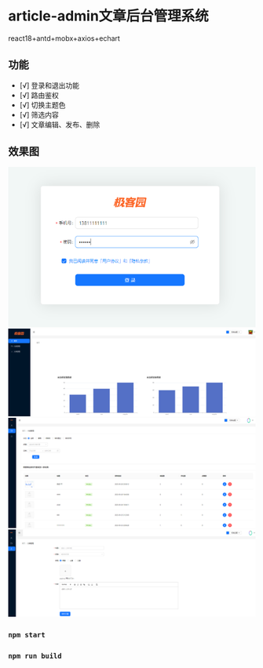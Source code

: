 # article-admin文章后台管理系统

react18+antd+mobx+axios+echart

## 功能
- [√] 登录和退出功能
- [√] 路由鉴权
- [√] 切换主题色
- [√] 筛选内容
- [√] 文章编辑、发布、删除

## 效果图
![image](https://github.com/Purelangzi/react-article-pc/blob/main/登录页.PNG)
![image](https://github.com/Purelangzi/react-article-pc/blob/main/首页.PNG)
![image](https://github.com/Purelangzi/react-article-pc/blob/main/内容管理页.PNG)
![image](https://github.com/Purelangzi/react-article-pc/blob/main/文章管理页.PNG)
### `npm start`

### `npm run build`

